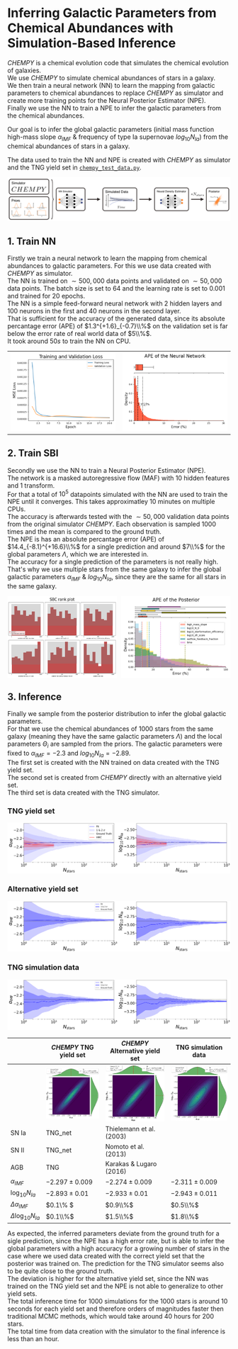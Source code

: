 # Inferring Galactic Parameters from Chemical Abundances with Simulation-Based Inference
$CHEMPY$ is a chemical evolution code that simulates the chemical evolution of galaxies. <br>
We use $CHEMPY$ to simulate chemical abundances of stars in a galaxy. <br>
We then train a neural network (NN) to learn the mapping from galactic parameters to chemical abundances to replace $CHEMPY$ as simulator and create more training points for the Neural Posterior Estimator (NPE). <br>
Finally we use the NN to train a NPE to infer the galactic parameters from the chemical abundances.

Our goal is to infer the global galactic parameters (initial mass function high-mass slope $\alpha_{IMF}$ & frequency of type Ia supernovae $log_{10}N_{Ia}$) from the chemical abundances of stars in a galaxy. <br>

The data used to train the NN and NPE is created with $CHEMPY$ as simulator and the TNG yield set in [``` chempy_test_data.py ```](chempy_test_data.py). <br>

<p align="center">
  <img src="plots/sbi_overview.png" />
</p>

## 1. Train NN
Firstly we train a neural network to learn the mapping from chemical abundances to galactic parameters. For this we use data created with $CHEMPY$ as simulator. <br>
The NN is trained on $\sim 500,000$ data points and validated on $\sim 50,000$ data points. The batch size is set to $64$ and the learning rate is set to $0.001$ and trained for $20$ epochs. <br>
The NN is a simple feed-forward neural network with $2$ hidden layers and $100$ neurons in the first and $40$ neurons in the second layer. <br>
That is sufficient for the accuracy of the generated data, since its absolute percantage error (APE) of $1.3^{+1.6}_{-0.7}\\%$ on the validation set is far below the error rate of real world data of $5\\%$. <br>
It took around $50s$ to train the NN on CPU. <br>

|||
:-------------------------:|:-------------------------:
![](plots/loss_NN_simulator.png)  |  ![](plots/ape_NN.png)


## 2. Train SBI
Secondly we use the NN to train a Neural Posterior Estimator (NPE). <br>
The network is a masked autoregressive flow (MAF) with $10$ hidden features and $1$ transform. <br>
For that a total of $10^5$ datapoints simulated with the NN are used to train the NPE until it converges.
This takes approximatley $10$ minutes on multiple CPUs. <br>
The accuracy is afterwards tested with the $\sim 50,000$ validation data points from the original simulator $CHEMPY$. Each observation is sampled $1000$ times and the mean is compared to the ground truth. <br>
The NPE is has an absolute percantage error (APE) of $14.4_{-8.1}^{+16.6}\\%$ for a single prediction and around $7\\%$ for the global parameters $\Lambda$, which we are interested in.<br>
The accuracy for a single prediction of the parameters is not really high. That's why we use multiple stars from the same galaxy to infer the global galactic parameters $\alpha_{IMF}$ & $log_{10}N_{Ia}$, since they are the same for all stars in the same galaxy. <br>

<div style="display: flex; justify-content: space-between;">
  <img src="plots/sbc_rank_plot_NPE_C.png" style="width: 49%;"/>
  <img src="plots/ape_posterior_NPE_C.png" style="width: 49%;"/>
</div>


## 3. Inference

Finally we sample from the posterior distribution to infer the global galactic parameters. <br>
For that we use the chemical abundances of $1000$ stars from the same galaxy (meaning they have the same galactic parameters $\Lambda$) and the local parameters $\Theta_i$ are sampled from the priors.
The galactic parameters were fixed to  $\alpha_{IMF} = -2.3$ and $log_{10}N_{Ia} = -2.89$. <br>
The first set is created with the NN trained on data created with the TNG yield set. <br>
The second set is created from $CHEMPY$ directly with an alternative yield set. <br>
The third set is data created with the TNG simulator. <br>

### TNG yield set
<p align="center">
  <img src="plots/sbi_Nstar_comp.png" />
</p>

### Alternative yield set
<p align="center">
  <img src="plots/sbi_Nstar_analysis_alt.png" />
</p>

### TNG simulation data
<p align="center">
  <img src="plots/sbi_Nstar_analysis_tng.png" />
</p>

| | $CHEMPY$ TNG yield set | $CHEMPY$ Alternative yield set | TNG simulation data |
---|---|---|---
||![](plots/sbi_1000stars_noise.png)  |  ![](plots/sbi_1000stars_noise_alt.png) | ![](plots/sbi_1000stars_noise_tng.png)
| SN Ia | TNG_net | Thielemann et al. (2003) |
| SN II | TNG_net | Nomoto et al. (2013) |
| AGB | TNG | Karakas & Lugaro (2016) |
| $\alpha_{IMF}$ | $-2.297 \pm 0.009$ | $-2.274 \pm 0.009$ | $-2.311 \pm 0.009$ |
|$\log_{10}N_{Ia}$| $-2.893 \pm 0.01$ | $-2.933 \pm 0.01$ | $-2.943 \pm 0.011$ |
| $\Delta\alpha_{IMF}$ | $0.1\\% $ | $0.9\\%$ | $0.5\\%$ |
| $\Delta\log_{10}N_{Ia}$ | $0.1\\%$ | $1.5\\%$ | $1.8\\%$ |

As expected, the inferred parameters deviate from the ground truth for a sigle prediction, since the NPE has a high error rate, 
but is able to infer the global parameters with a high accuracy for a growing number of stars in the case where we used data created with the correct yield set
that the posterior was trained on. 
The prediction for the TNG simulator seems also to be quite close to the ground truth. <br>
The deviation is higher for the alternative yield set, since the NN was trained on the TNG yield set and the NPE is not able to generalize to other yield sets. <br>
The total inference time for $1000$ simulations for the $1000$ stars is around $10$ seconds for each yield set and therefore orders of magnitudes faster then traditional MCMC methods, which would take around $40$ hours for $200$ stars. <br>
The total time from data creation with the simulator to the final inference is less than an hour. <br>
